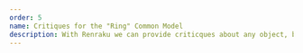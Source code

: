 ```yaml
---
order: 5
name: Critiques for the "Ring" Common Model
description: With Renraku we can provide criticques about any object, but the current rules mostly focus on CompiledMethod and Behavior. A problem arrises when one wants to validate a code which is not installed in the image. Pharo uses (or should use) the Ring model which is a common code model used by all the tools. The goal of this milstone is to build rules that work on Ring objects polymorphic with the existing classes and methods, and see how we can use them for validating a code which is not installed in the code. 
---
```

